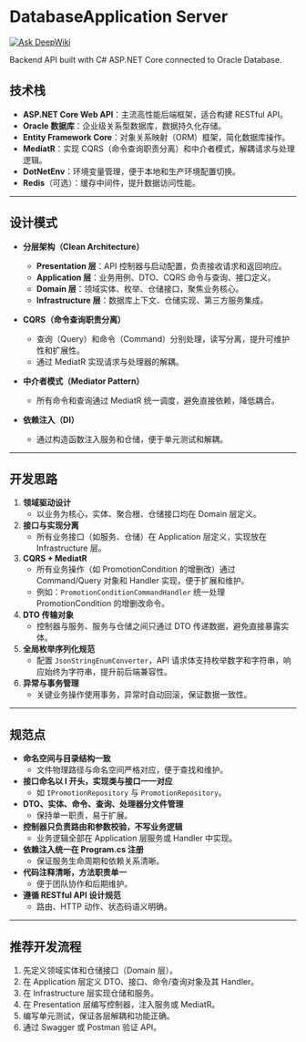 # DatabaseApplication Server

[![Ask DeepWiki](https://deepwiki.com/badge.svg)](https://deepwiki.com/tjusucks/DatabaseApplication-Server/prompt-line)

Backend API built with C# ASP.NET Core connected to Oracle Database.

## 技术栈

- **ASP.NET Core Web API**：主流高性能后端框架，适合构建 RESTful API。
- **Oracle 数据库**：企业级关系型数据库，数据持久化存储。
- **Entity Framework Core**：对象关系映射（ORM）框架，简化数据库操作。
- **MediatR**：实现 CQRS（命令查询职责分离）和中介者模式，解耦请求与处理逻辑。
- **DotNetEnv**：环境变量管理，便于本地和生产环境配置切换。
- **Redis**（可选）：缓存中间件，提升数据访问性能。

---

## 设计模式

- **分层架构（Clean Architecture）**

  - **Presentation 层**：API 控制器与启动配置，负责接收请求和返回响应。
  - **Application 层**：业务用例、DTO、CQRS 命令与查询、接口定义。
  - **Domain 层**：领域实体、枚举、仓储接口，聚焦业务核心。
  - **Infrastructure 层**：数据库上下文、仓储实现、第三方服务集成。

- **CQRS（命令查询职责分离）**

  - 查询（Query）和命令（Command）分别处理，读写分离，提升可维护性和扩展性。
  - 通过 MediatR 实现请求与处理器的解耦。

- **中介者模式（Mediator Pattern）**

  - 所有命令和查询通过 MediatR 统一调度，避免直接依赖，降低耦合。

- **依赖注入（DI）**
  - 通过构造函数注入服务和仓储，便于单元测试和解耦。

---

## 开发思路

1. **领域驱动设计**
   - 以业务为核心，实体、聚合根、仓储接口均在 Domain 层定义。
2. **接口与实现分离**
   - 所有业务接口（如服务、仓储）在 Application 层定义，实现放在 Infrastructure 层。
3. **CQRS + MediatR**
   - 所有业务操作（如 PromotionCondition 的增删改）通过 Command/Query 对象和 Handler 实现，便于扩展和维护。
   - 例如：`PromotionConditionCommandHandler` 统一处理 PromotionCondition 的增删改命令。
4. **DTO 传输对象**
   - 控制器与服务、服务与仓储之间只通过 DTO 传递数据，避免直接暴露实体。
5. **全局枚举序列化规范**
   - 配置 `JsonStringEnumConverter`，API 请求体支持枚举数字和字符串，响应始终为字符串，提升前后端兼容性。
6. **异常与事务管理**
   - 关键业务操作使用事务，异常时自动回滚，保证数据一致性。

---

## 规范点

- **命名空间与目录结构一致**
  - 文件物理路径与命名空间严格对应，便于查找和维护。
- **接口命名以 I 开头，实现类与接口一一对应**
  - 如 `IPromotionRepository` 与 `PromotionRepository`。
- **DTO、实体、命令、查询、处理器分文件管理**
  - 保持单一职责，易于扩展。
- **控制器只负责路由和参数校验，不写业务逻辑**
  - 业务逻辑全部在 Application 层服务或 Handler 中实现。
- **依赖注入统一在 Program.cs 注册**
  - 保证服务生命周期和依赖关系清晰。
- **代码注释清晰，方法职责单一**
  - 便于团队协作和后期维护。
- **遵循 RESTful API 设计规范**
  - 路由、HTTP 动作、状态码语义明确。

---

## 推荐开发流程

1. 先定义领域实体和仓储接口（Domain 层）。
2. 在 Application 层定义 DTO、接口、命令/查询对象及其 Handler。
3. 在 Infrastructure 层实现仓储和服务。
4. 在 Presentation 层编写控制器，注入服务或 MediatR。
5. 编写单元测试，保证各层解耦和功能正确。
6. 通过 Swagger 或 Postman 验证 API。
